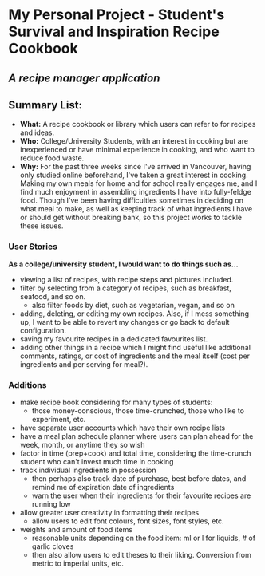 # My Personal Project - Student's Survival and Inspiration Recipe Cookbook
## _A recipe manager application_

## Summary List:
- **What:** A recipe cookbook or library which users can refer to for recipes and ideas.
- **Who:** College/University Students, with an interest in cooking but are inexperienced or 
  have minimal experience in cooking, and who want to reduce food waste.
- **Why:** For the past three weeks since I've arrived in Vancouver, having only studied online beforehand, 
  I've taken a great interest in cooking. Making my own meals for home and for school really engages me, and I find 
  much enjoyment in assembling ingredients I have into fully-feldge food. 
  Though I've been having difficulties sometimes in deciding on what meal to make, as well as keeping track of 
  what ingredients I have or should get without breaking bank, so this project works to tackle these issues.

### User Stories
__As a college/university student, I would want to do things such as...__
 - viewing a list of recipes, with recipe steps and pictures included.
 - filter by selecting from a category of recipes, such as breakfast, seafood, and so on.
   - also filter foods by diet, such as vegetarian, vegan, and so on 
 - adding, deleting, or editing my own recipes. Also, if I mess something up, I want to be able to revert my changes 
   or go back to default configuration.
 - saving my favourite recipes in a dedicated favourites list.
 - adding other things in a recipe which I might find useful like additional comments, ratings,
   or cost of ingredients and the meal itself (cost per ingredients and per serving for meal?).

### Additions
- make recipe book considering for many types of students: 
  - those money-conscious, those time-crunched, those who like to experiment, etc.
- have separate user accounts which have their own recipe lists
- have a meal plan schedule planner where users can plan ahead for the week, month, or anytime they so wish
- factor in time (prep+cook) and total time, considering the time-crunch student who can't invest much time in cooking
- track individual ingredients in possession
  - then perhaps also track date of purchase, best before dates, and remind me of expiration date of ingredients
  - warn the user when their ingredients for their favourite recipes are running low
- allow greater user creativity in formatting their recipes
  - allow users to edit font colours, font sizes, font styles, etc.
- weights and amount of food items
  - reasonable units depending on the food item: ml or l for liquids, # of garlic cloves
  - then also allow users to edit theses to their liking. Conversion from metric to imperial units, etc.